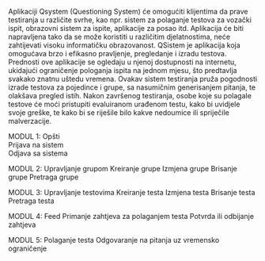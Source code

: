 Aplikaciji Qsystem (Questioning System) će omogućiti klijentima da prave testiranja u različite svrhe, kao npr. sistem za polaganje testova za vozački ispit, obrazovni sistem za ispite, aplikacije za posao itd. Aplikacija će biti napravljena tako da se može koristiti u različitim djelatnostima, neće zahtijevati visoku informatičku obrazovanost.
QSistem je aplikacija koja omogućava brzo i efikasno pravljenje, pregledanje i izradu testova. Prednosti ove aplikacije se ogledaju u njenoj dostupnosti na internetu, ukidajući ograničenje pologanja ispita na jednom mjesu, što predtavlja svakako znatnu uštedu vremena. Ovakav sistem testiranja pruža pogodnosti izrade testova za pojedince i grupe, sa nasumičnim generisanjem pitanja, te olakšava pregled istih. Nakon završenog testiranja, osobe koje su polagale testove će moći pristupiti evaluiranom urađenom testu, kako bi uvidjele svoje greške, te kako bi se riješile bilo kakve nedoumice ili spriječile malverzacije.

MODUL 1: Opšti    
Prijava na sistem   
Odjava sa sistema   

MODUL 2: Upravljanje grupom 
Kreiranje grupe 
Izmjena grupe 
Brisanje grupe 
Pretraga grupe

MODUL 3: Upravljanje testovima 
Kreiranje testa 
Izmjena testa 
Brisanje testa 
Pretraga testa

MODUL 4: Feed 
Primanje zahtjeva za polaganjem testa 
Potvrda ili odbijanje zahtjeva

MODUL 5: Polaganje testa 
Odgovaranje na pitanja uz vremensko ograničenje
